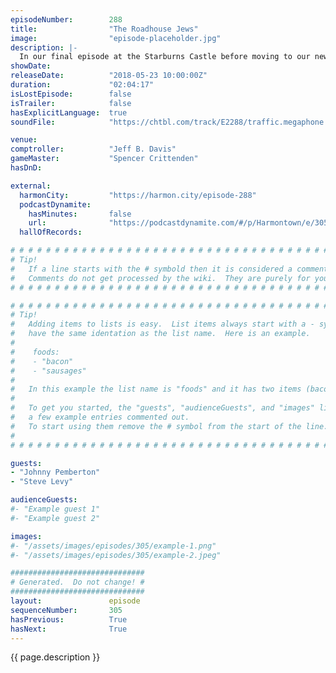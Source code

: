 ```yaml
---
episodeNumber:        288
title:                "The Roadhouse Jews"
image:                "episode-placeholder.jpg"
description: |-
  In our final episode at the Starburns Castle before moving to our new home, we welcome actor and fellow Podcaster Johnny Pemberton. Dan & Jeff's hot button issues this week include squeakers, cold cases, Kanye and the logistics of a human centipede.
showDate:             
releaseDate:          "2018-05-23 10:00:00Z"
duration:             "02:04:17"
isLostEpisode:        false
isTrailer:            false
hasExplicitLanguage:  true
soundFile:            "https://chtbl.com/track/E2288/traffic.megaphone.fm/STA3239648695.mp3?updated=1596869520"

venue:                
comptroller:          "Jeff B. Davis"
gameMaster:           "Spencer Crittenden"
hasDnD:               

external:
  harmonCity:         "https://harmon.city/episode-288"
  podcastDynamite:
    hasMinutes:       false
    url:              "https://podcastdynamite.com/#/p/Harmontown/e/305/288"
  hallOfRecords:      

# # # # # # # # # # # # # # # # # # # # # # # # # # # # # # # # # # # # # # # # # # # # #
# Tip!
#   If a line starts with the # symbold then it is considered a comment.
#   Comments do not get processed by the wiki.  They are purely for your information.
# # # # # # # # # # # # # # # # # # # # # # # # # # # # # # # # # # # # # # # # # # # # #

# # # # # # # # # # # # # # # # # # # # # # # # # # # # # # # # # # # # # # # # # # # # #
# Tip!
#   Adding items to lists is easy.  List items always start with a - symbol and have
#   have the same identation as the list name.  Here is an example.
#
#    foods:
#    - "bacon"
#    - "sausages"
#
#   In this example the list name is "foods" and it has two items (bacon, and sausages).
#
#   To get you started, the "guests", "audienceGuests", and "images" lists below have
#   a few example entries commented out.
#   To start using them remove the # symbol from the start of the line.
#
# # # # # # # # # # # # # # # # # # # # # # # # # # # # # # # # # # # # # # # # # # # # #

guests:
- "Johnny Pemberton"
- "Steve Levy"

audienceGuests:
#- "Example guest 1"
#- "Example guest 2"

images:
#- "/assets/images/episodes/305/example-1.png"
#- "/assets/images/episodes/305/example-2.jpeg"

##############################
# Generated.  Do not change! #
##############################
layout:               episode
sequenceNumber:       305
hasPrevious:          True
hasNext:              True
---
```


<!-- The episode description will be rendered here -->
{{ page.description }}

<!-- Add your content BELOW here -->
<!-- vvvvvvvvvvvvvvvvvvvvvvvvvvv -->




<!-- ^^^^^^^^^^^^^^^^^^^^^^^^^^^ -->
<!-- Add your content ABOVE here -->

<!-- The episode gallery will be rendered here -->